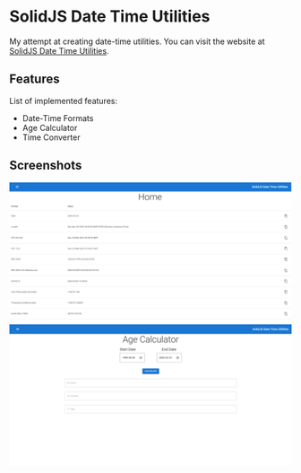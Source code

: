 # SolidJS Date Time Utilities

My attempt at creating date-time utilities. You can visit the website at [SolidJS Date Time Utilities](https://date-time.overrated.lol).

## Features

List of implemented features:
- Date-Time Formats
- Age Calculator
- Time Converter

## Screenshots

![Home](./screenshots/home.png)
![Age Calculator](./screenshots/age-calculator.png)
